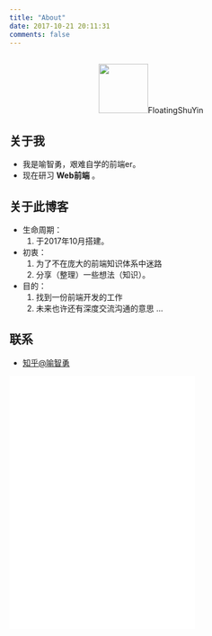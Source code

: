 ```yaml
---
title: "About"
date: 2017-10-21 20:11:31
comments: false
---
```


<p style="text-align:center;margin-top: 30px"><img src="http://oy9dwtsnx.bkt.clouddn.com/avatar.png" style="width:88px;height:88px">FloatingShuYin
</p>

## 关于我

- 我是喻智勇，艰难自学的前端er。
- 现在研习 **Web前端** 。

## 关于此博客

- 生命周期：
  1. 于2017年10月搭建。
- 初衷：
  1. 为了不在庞大的前端知识体系中迷路
  2. 分享（整理）一些想法（知识）。
- 目的：
  1. 找到一份前端开发的工作
  2. 未来也许还有深度交流沟通的意思
...

## 联系

- [知乎@喻智勇](http://www.zhihu.com/people/FloatingShuYin)

<div class="parentset">
    <div class="childset">
<iframe frameborder="no" border="0" marginwidth="0" marginheight="0" width=330 height=450 src="//music.163.com/outchain/player?type=0&id=23163749&auto=0&height=430"></iframe>
    </div>
</div>
